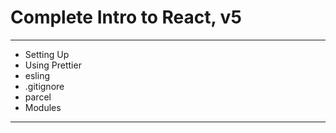 # Complete Intro to React, v5
*** 
- Setting Up
- Using Prettier
- esling
- .gitignore
- parcel
- Modules

---